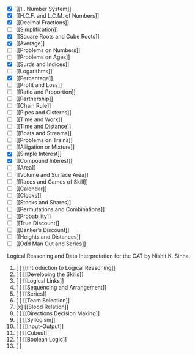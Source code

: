 - [x] [[1 . Number System]]
- [x] [[H.C.F. and L.C.M. of Numbers]]
- [x] [[Decimal Fractions]]
- [ ] [[Simplification]]
- [x] [[Square Roots and Cube Roots]]
- [x] [[Average]]
- [ ] [[Problems on Numbers]]
- [ ] [[Problems on Ages]]
- [x] [[Surds and Indices]]
- [ ] [[Logarithms]]
- [x] [[Percentage]]
- [ ] [[Profit and Loss]]
- [ ] [[Ratio and Proportion]]
- [ ] [[Partnership]]
- [ ] [[Chain Rule]]
- [ ] [[Pipes and Cisterns]]
- [ ] [[Time and Work]]
- [ ] [[Time and Distance]]
- [ ] [[Boats and Streams]]
- [ ] [[Problems on Trains]]
- [ ] [[Alligation or Mixture]]
- [x] [[Simple Interest]]
- [x] [[Compound Interest]]
- [ ] [[Area]]
- [ ] [[Volume and Surface Area]]
- [ ] [[Races and Games of Skill]]
- [ ] [[Calendar]]
- [ ] [[Clocks]]
- [ ] [[Stocks and Shares]]
- [ ] [[Permutations and Combinations]]
- [ ] [[Probability]]
- [ ] [[True Discount]]
- [ ] [[Banker’s Discount]]
- [ ] [[Heights and Distances]]
- [ ] [[Odd Man Out and Series]]

Logical Reasoning and  Data Interpretation for  the CAT by Nishit K. Sinha

1. [ ] [[Introduction to Logical Reasoning]]
2. [ ] [[Developing the Skills]]
3. [ ] [[Logical Links]]
4. [ ] [[Sequencing and Arrangement]]
5. [ ] [[Series]]
6. [ ] [[Team Selection]]
7. [x] [[Blood Relation]]
8. [ ] [[Directions Decision Making]]
9. [ ] [[Syllogism]]
10. [ ] [[Input–Output]]
11. [ ] [[Cubes]]
12. [ ] [[Boolean Logic]]
13. [ ] 
